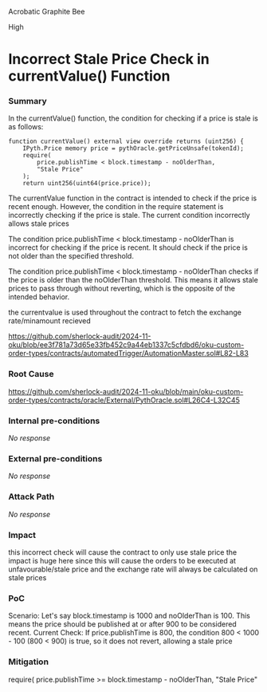 Acrobatic Graphite Bee

High

# Incorrect Stale Price Check in currentValue() Function

### Summary

In the currentValue() function, the condition for checking if a price is stale is as follows:

    function currentValue() external view override returns (uint256) {
        IPyth.Price memory price = pythOracle.getPriceUnsafe(tokenId);
        require(
            price.publishTime < block.timestamp - noOlderThan,
            "Stale Price"
        );
        return uint256(uint64(price.price));


The currentValue function in the contract is intended to check if the price is recent enough. However, the condition in the require statement is incorrectly checking if the price is stale. The current condition incorrectly allows stale prices 

The condition price.publishTime < block.timestamp - noOlderThan is incorrect for checking if the price is recent. It should check if the price is not older than the specified threshold.

The condition price.publishTime < block.timestamp - noOlderThan checks if the price is older than the noOlderThan threshold. This means it allows stale prices to pass through without reverting, which is the opposite of the intended behavior.

the currentvalue is used throughout the contract to fetch the exchange rate/minamount recieved 

https://github.com/sherlock-audit/2024-11-oku/blob/ee3f781a73d65e33fb452c9a44eb1337c5cfdbd6/oku-custom-order-types/contracts/automatedTrigger/AutomationMaster.sol#L82-L83



### Root Cause

https://github.com/sherlock-audit/2024-11-oku/blob/main/oku-custom-order-types/contracts/oracle/External/PythOracle.sol#L26C4-L32C45

### Internal pre-conditions

_No response_

### External pre-conditions

_No response_

### Attack Path

_No response_

### Impact

this incorrect check will cause the contract to only use stale price the impact is huge here since this will cause the orders to be executed at unfavourable/stale price and the exchange rate will always be calculated on stale prices

### PoC

Scenario: Let's say block.timestamp is 1000 and noOlderThan is 100. This means the price should be published at or after 900 to be considered recent.
Current Check: If price.publishTime is 800, the condition 800 < 1000 - 100 (800 < 900) is true, so it does not revert, allowing a stale price

### Mitigation

require(
    price.publishTime >= block.timestamp - noOlderThan,
    "Stale Price"